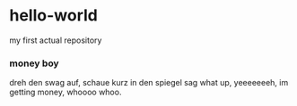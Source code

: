 # hello-world
my first actual repository

















### money boy

dreh den swag auf, schaue kurz in den spiegel sag what up, yeeeeeeeh, im getting money, whoooo whoo.
